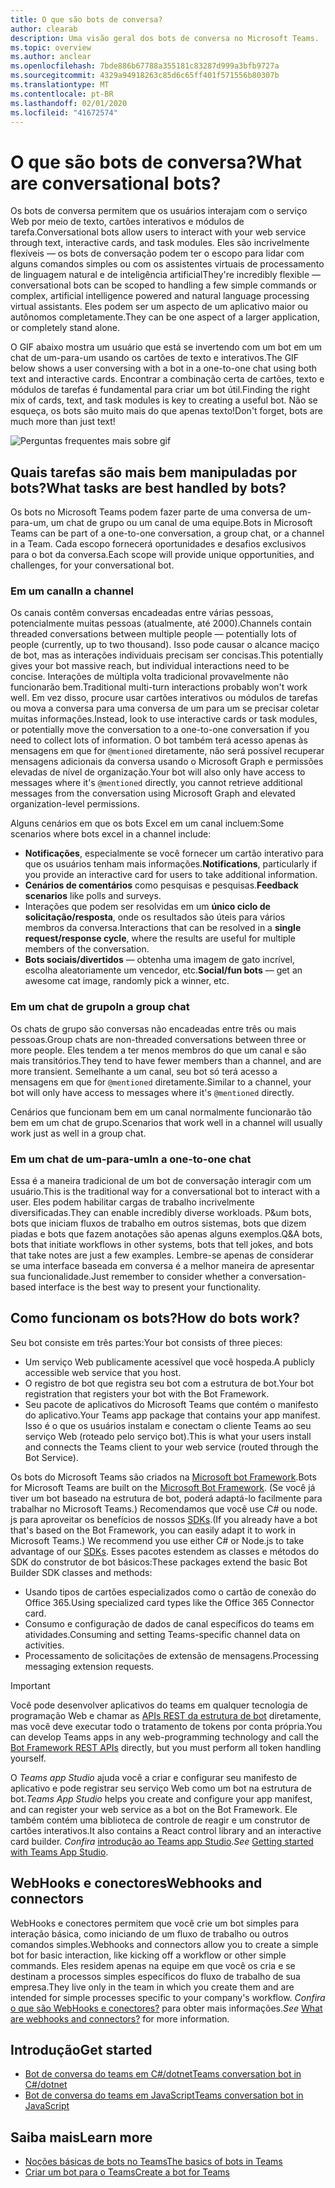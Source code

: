 ```yaml
---
title: O que são bots de conversa?
author: clearab
description: Uma visão geral dos bots de conversa no Microsoft Teams.
ms.topic: overview
ms.author: anclear
ms.openlocfilehash: 7bde886b67788a355181c83287d999a3bfb9727a
ms.sourcegitcommit: 4329a94918263c85d6c65ff401f571556b80307b
ms.translationtype: MT
ms.contentlocale: pt-BR
ms.lasthandoff: 02/01/2020
ms.locfileid: "41672574"
---
```

# <a name="what-are-conversational-bots"></a><span data-ttu-id="d836f-103">O que são bots de conversa?</span><span class="sxs-lookup"><span data-stu-id="d836f-103">What are conversational bots?</span></span>

<span data-ttu-id="d836f-104">Os bots de conversa permitem que os usuários interajam com o serviço Web por meio de texto, cartões interativos e módulos de tarefa.</span><span class="sxs-lookup"><span data-stu-id="d836f-104">Conversational bots allow users to interact with your web service through text, interactive cards, and task modules.</span></span> <span data-ttu-id="d836f-105">Eles são incrivelmente flexíveis — os bots de conversação podem ter o escopo para lidar com alguns comandos simples ou com os assistentes virtuais de processamento de linguagem natural e de inteligência artificial</span><span class="sxs-lookup"><span data-stu-id="d836f-105">They're incredibly flexible — conversational bots can be scoped to handling a few simple commands or complex, artificial intelligence powered and natural language processing virtual assistants.</span></span> <span data-ttu-id="d836f-106">Eles podem ser um aspecto de um aplicativo maior ou autônomos completamente.</span><span class="sxs-lookup"><span data-stu-id="d836f-106">They can be one aspect of a larger application, or completely stand alone.</span></span>

<span data-ttu-id="d836f-107">O GIF abaixo mostra um usuário que está se invertendo com um bot em um chat de um-para-um usando os cartões de texto e interativos.</span><span class="sxs-lookup"><span data-stu-id="d836f-107">The GIF below shows a user conversing with a bot in a one-to-one chat using both text and interactive cards.</span></span> <span data-ttu-id="d836f-108">Encontrar a combinação certa de cartões, texto e módulos de tarefas é fundamental para criar um bot útil.</span><span class="sxs-lookup"><span data-stu-id="d836f-108">Finding the right mix of cards, text, and task modules is key to creating a useful bot.</span></span> <span data-ttu-id="d836f-109">Não se esqueça, os bots são muito mais do que apenas texto!</span><span class="sxs-lookup"><span data-stu-id="d836f-109">Don't forget, bots are much more than just text!</span></span>

![Perguntas frequentes mais sobre gif](~/assets/images/FAQPlusEndUser.gif)

## <a name="what-tasks-are-best-handled-by-bots"></a><span data-ttu-id="d836f-111">Quais tarefas são mais bem manipuladas por bots?</span><span class="sxs-lookup"><span data-stu-id="d836f-111">What tasks are best handled by bots?</span></span>

<span data-ttu-id="d836f-112">Os bots no Microsoft Teams podem fazer parte de uma conversa de um-para-um, um chat de grupo ou um canal de uma equipe.</span><span class="sxs-lookup"><span data-stu-id="d836f-112">Bots in Microsoft Teams can be part of a one-to-one conversation, a group chat, or a channel in a Team.</span></span> <span data-ttu-id="d836f-113">Cada escopo fornecerá oportunidades e desafios exclusivos para o bot da conversa.</span><span class="sxs-lookup"><span data-stu-id="d836f-113">Each scope will provide unique opportunities, and challenges, for your conversational bot.</span></span>

### <a name="in-a-channel"></a><span data-ttu-id="d836f-114">Em um canal</span><span class="sxs-lookup"><span data-stu-id="d836f-114">In a channel</span></span>

<span data-ttu-id="d836f-115">Os canais contêm conversas encadeadas entre várias pessoas, potencialmente muitas pessoas (atualmente, até 2000).</span><span class="sxs-lookup"><span data-stu-id="d836f-115">Channels contain threaded conversations between multiple people — potentially lots of people (currently, up to two thousand).</span></span> <span data-ttu-id="d836f-116">Isso pode causar o alcance maciço de bot, mas as interações individuais precisam ser concisas.</span><span class="sxs-lookup"><span data-stu-id="d836f-116">This potentially gives your bot massive reach, but individual interactions need to be concise.</span></span> <span data-ttu-id="d836f-117">Interações de múltipla volta tradicional provavelmente não funcionarão bem.</span><span class="sxs-lookup"><span data-stu-id="d836f-117">Traditional multi-turn interactions probably won't work well.</span></span> <span data-ttu-id="d836f-118">Em vez disso, procure usar cartões interativos ou módulos de tarefas ou mova a conversa para uma conversa de um para um se precisar coletar muitas informações.</span><span class="sxs-lookup"><span data-stu-id="d836f-118">Instead, look to use interactive cards or task modules, or potentially move the conversation to a one-to-one conversation if you need to collect lots of information.</span></span> <span data-ttu-id="d836f-119">O bot também terá acesso apenas às mensagens em que for `@mentioned` diretamente, não será possível recuperar mensagens adicionais da conversa usando o Microsoft Graph e permissões elevadas de nível de organização.</span><span class="sxs-lookup"><span data-stu-id="d836f-119">Your bot will also only have access to messages where it's `@mentioned` directly, you cannot retrieve additional messages from the conversation using Microsoft Graph and elevated organization-level permissions.</span></span>

<span data-ttu-id="d836f-120">Alguns cenários em que os bots Excel em um canal incluem:</span><span class="sxs-lookup"><span data-stu-id="d836f-120">Some scenarios where bots excel in a channel include:</span></span>

* <span data-ttu-id="d836f-121">**Notificações**, especialmente se você fornecer um cartão interativo para que os usuários tenham mais informações.</span><span class="sxs-lookup"><span data-stu-id="d836f-121">**Notifications**, particularly if you provide an interactive card for users to take additional information.</span></span>
* <span data-ttu-id="d836f-122">**Cenários de comentários** como pesquisas e pesquisas.</span><span class="sxs-lookup"><span data-stu-id="d836f-122">**Feedback scenarios** like polls and surveys.</span></span>
* <span data-ttu-id="d836f-123">Interações que podem ser resolvidas em um **único ciclo de solicitação/resposta**, onde os resultados são úteis para vários membros da conversa.</span><span class="sxs-lookup"><span data-stu-id="d836f-123">Interactions that can be resolved in a **single request/response cycle**, where the results are useful for multiple members of the conversation.</span></span>
* <span data-ttu-id="d836f-124">**Bots sociais/divertidos** — obtenha uma imagem de gato incrível, escolha aleatoriamente um vencedor, etc.</span><span class="sxs-lookup"><span data-stu-id="d836f-124">**Social/fun bots** — get an awesome cat image, randomly pick a winner, etc.</span></span>

### <a name="in-a-group-chat"></a><span data-ttu-id="d836f-125">Em um chat de grupo</span><span class="sxs-lookup"><span data-stu-id="d836f-125">In a group chat</span></span>

<span data-ttu-id="d836f-126">Os chats de grupo são conversas não encadeadas entre três ou mais pessoas.</span><span class="sxs-lookup"><span data-stu-id="d836f-126">Group chats are non-threaded conversations between three or more people.</span></span> <span data-ttu-id="d836f-127">Eles tendem a ter menos membros do que um canal e são mais transitórios.</span><span class="sxs-lookup"><span data-stu-id="d836f-127">They tend to have fewer members than a channel, and are more transient.</span></span> <span data-ttu-id="d836f-128">Semelhante a um canal, seu bot só terá acesso a mensagens em que for `@mentioned` diretamente.</span><span class="sxs-lookup"><span data-stu-id="d836f-128">Similar to a channel, your bot will only have access to messages where it's `@mentioned` directly.</span></span>

<span data-ttu-id="d836f-129">Cenários que funcionam bem em um canal normalmente funcionarão tão bem em um chat de grupo.</span><span class="sxs-lookup"><span data-stu-id="d836f-129">Scenarios that work well in a channel will usually work just as well in a group chat.</span></span>

### <a name="in-a-one-to-one-chat"></a><span data-ttu-id="d836f-130">Em um chat de um-para-um</span><span class="sxs-lookup"><span data-stu-id="d836f-130">In a one-to-one chat</span></span>

<span data-ttu-id="d836f-131">Essa é a maneira tradicional de um bot de conversação interagir com um usuário.</span><span class="sxs-lookup"><span data-stu-id="d836f-131">This is the traditional way for a conversational bot to interact with a user.</span></span> <span data-ttu-id="d836f-132">Eles podem habilitar cargas de trabalho incrivelmente diversificadas.</span><span class="sxs-lookup"><span data-stu-id="d836f-132">They can enable incredibly diverse workloads.</span></span> <span data-ttu-id="d836f-133">P&um bots, bots que iniciam fluxos de trabalho em outros sistemas, bots que dizem piadas e bots que fazem anotações são apenas alguns exemplos.</span><span class="sxs-lookup"><span data-stu-id="d836f-133">Q&A bots, bots that initiate workflows in other systems, bots that tell jokes, and bots that take notes are just a few examples.</span></span> <span data-ttu-id="d836f-134">Lembre-se apenas de considerar se uma interface baseada em conversa é a melhor maneira de apresentar sua funcionalidade.</span><span class="sxs-lookup"><span data-stu-id="d836f-134">Just remember to consider whether a conversation-based interface is the best way to present your functionality.</span></span>

## <a name="how-do-bots-work"></a><span data-ttu-id="d836f-135">Como funcionam os bots?</span><span class="sxs-lookup"><span data-stu-id="d836f-135">How do bots work?</span></span>

<span data-ttu-id="d836f-136">Seu bot consiste em três partes:</span><span class="sxs-lookup"><span data-stu-id="d836f-136">Your bot consists of three pieces:</span></span>

* <span data-ttu-id="d836f-137">Um serviço Web publicamente acessível que você hospeda.</span><span class="sxs-lookup"><span data-stu-id="d836f-137">A publicly accessible web service that you host.</span></span>
* <span data-ttu-id="d836f-138">O registro de bot que registra seu bot com a estrutura de bot.</span><span class="sxs-lookup"><span data-stu-id="d836f-138">Your bot registration that registers your bot with the Bot Framework.</span></span>
* <span data-ttu-id="d836f-139">Seu pacote de aplicativos do Microsoft Teams que contém o manifesto do aplicativo.</span><span class="sxs-lookup"><span data-stu-id="d836f-139">Your Teams app package that contains your app manifest.</span></span> <span data-ttu-id="d836f-140">Isso é o que os usuários instalam e conectam o cliente Teams ao seu serviço Web (roteado pelo serviço bot).</span><span class="sxs-lookup"><span data-stu-id="d836f-140">This is what your users install and connects the Teams client to your web service (routed through the Bot Service).</span></span>

<span data-ttu-id="d836f-141">Os bots do Microsoft Teams são criados na [Microsoft bot Framework](https://dev.botframework.com/).</span><span class="sxs-lookup"><span data-stu-id="d836f-141">Bots for Microsoft Teams are built on the [Microsoft Bot Framework](https://dev.botframework.com/).</span></span> <span data-ttu-id="d836f-142">(Se você já tiver um bot baseado na estrutura de bot, poderá adaptá-lo facilmente para trabalhar no Microsoft Teams.) Recomendamos que você use C# ou node. js para aproveitar os benefícios de nossos [SDKs](/microsoftteams/platform/#pivot=sdk-tools).</span><span class="sxs-lookup"><span data-stu-id="d836f-142">(If you already have a bot that's based on the Bot Framework, you can easily adapt it to work in Microsoft Teams.) We recommend you use either C# or Node.js to take advantage of our [SDKs](/microsoftteams/platform/#pivot=sdk-tools).</span></span> <span data-ttu-id="d836f-143">Esses pacotes estendem as classes e métodos do SDK do construtor de bot básicos:</span><span class="sxs-lookup"><span data-stu-id="d836f-143">These packages extend the basic Bot Builder SDK classes and methods:</span></span>

* <span data-ttu-id="d836f-144">Usando tipos de cartões especializados como o cartão de conexão do Office 365.</span><span class="sxs-lookup"><span data-stu-id="d836f-144">Using specialized card types like the Office 365 Connector card.</span></span>
* <span data-ttu-id="d836f-145">Consumo e configuração de dados de canal específicos do teams em atividades.</span><span class="sxs-lookup"><span data-stu-id="d836f-145">Consuming and setting Teams-specific channel data on activities.</span></span>
* <span data-ttu-id="d836f-146">Processamento de solicitações de extensão de mensagens.</span><span class="sxs-lookup"><span data-stu-id="d836f-146">Processing messaging extension requests.</span></span>

> [!IMPORTANT]
> <span data-ttu-id="d836f-147">Você pode desenvolver aplicativos do teams em qualquer tecnologia de programação Web e chamar as [APIs REST da estrutura de bot](/bot-framework/rest-api/bot-framework-rest-overview) diretamente, mas você deve executar todo o tratamento de tokens por conta própria.</span><span class="sxs-lookup"><span data-stu-id="d836f-147">You can develop Teams apps in any web-programming technology and call the [Bot Framework REST APIs](/bot-framework/rest-api/bot-framework-rest-overview) directly, but you must perform all token handling yourself.</span></span>

<span data-ttu-id="d836f-148">O *Teams app Studio* ajuda você a criar e configurar seu manifesto de aplicativo e pode registrar seu serviço Web como um bot na estrutura de bot.</span><span class="sxs-lookup"><span data-stu-id="d836f-148">*Teams App Studio* helps you create and configure your app manifest, and can register your web service as a bot on the Bot Framework.</span></span> <span data-ttu-id="d836f-149">Ele também contém uma biblioteca de controle de reagir e um construtor de cartões interativos.</span><span class="sxs-lookup"><span data-stu-id="d836f-149">It also contains a React control library and an interactive card builder.</span></span> <span data-ttu-id="d836f-150">*Confira* [introdução ao Teams app Studio](~/concepts/build-and-test/app-studio-overview.md).</span><span class="sxs-lookup"><span data-stu-id="d836f-150">*See* [Getting started with Teams App Studio](~/concepts/build-and-test/app-studio-overview.md).</span></span>

## <a name="webhooks-and-connectors"></a><span data-ttu-id="d836f-151">WebHooks e conectores</span><span class="sxs-lookup"><span data-stu-id="d836f-151">Webhooks and connectors</span></span>

<span data-ttu-id="d836f-152">WebHooks e conectores permitem que você crie um bot simples para interação básica, como iniciando de um fluxo de trabalho ou outros comandos simples.</span><span class="sxs-lookup"><span data-stu-id="d836f-152">Webhooks and connectors allow you to create a simple bot for basic interaction, like kicking off a workflow or other simple commands.</span></span> <span data-ttu-id="d836f-153">Eles residem apenas na equipe em que você os cria e se destinam a processos simples específicos do fluxo de trabalho de sua empresa.</span><span class="sxs-lookup"><span data-stu-id="d836f-153">They live only in the team in which you create them and are intended for simple processes specific to your company's workflow.</span></span> <span data-ttu-id="d836f-154">*Confira* [o que são WebHooks e conectores?](~/webhooks-and-connectors/what-are-webhooks-and-connectors.md) para obter mais informações.</span><span class="sxs-lookup"><span data-stu-id="d836f-154">*See* [What are webhooks and connectors?](~/webhooks-and-connectors/what-are-webhooks-and-connectors.md) for more information.</span></span>

## <a name="get-started"></a><span data-ttu-id="d836f-155">Introdução</span><span class="sxs-lookup"><span data-stu-id="d836f-155">Get started</span></span>

* [<span data-ttu-id="d836f-156">Bot de conversa do teams em C#/dotnet</span><span class="sxs-lookup"><span data-stu-id="d836f-156">Teams conversation bot in C#/dotnet</span></span>](https://github.com/microsoft/BotBuilder-Samples/tree/master/samples/csharp_dotnetcore/57.teams-conversation-bot)
* [<span data-ttu-id="d836f-157">Bot de conversa do teams em JavaScript</span><span class="sxs-lookup"><span data-stu-id="d836f-157">Teams conversation bot in JavaScript</span></span>](https://github.com/microsoft/BotBuilder-Samples/tree/master/samples/javascript_nodejs/57.teams-conversation-bot)

## <a name="learn-more"></a><span data-ttu-id="d836f-158">Saiba mais</span><span class="sxs-lookup"><span data-stu-id="d836f-158">Learn more</span></span>

* [<span data-ttu-id="d836f-159">Noções básicas de bots no Teams</span><span class="sxs-lookup"><span data-stu-id="d836f-159">The basics of bots in Teams</span></span>](~/bots/bot-basics.md)
* [<span data-ttu-id="d836f-160">Criar um bot para o Teams</span><span class="sxs-lookup"><span data-stu-id="d836f-160">Create a bot for Teams</span></span>](~/bots/how-to/create-a-bot-for-teams.md)
